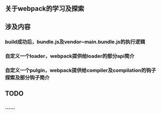 ## 关于webpack的学习及探索

## 涉及内容
### build成功后，bundle.js及vendor~main.bundle.js的执行逻辑
### 自定义一个loader，webpack提供给loader的部分api简介
### 自定义一个pulgin，webpack提供给compiler及compilation的钩子探索及部分钩子简介

## TODO
### ......
